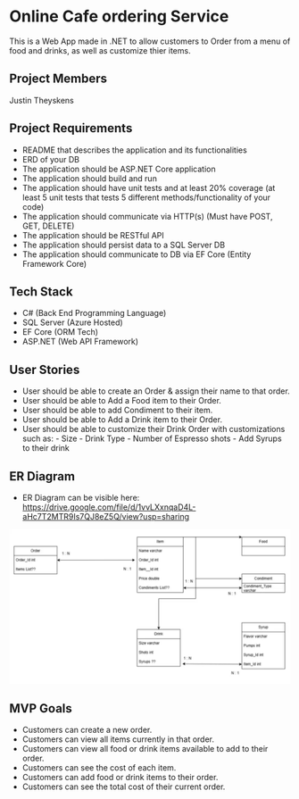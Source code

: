 # Online Cafe ordering Service
This is a Web App made in .NET to allow customers to Order from a menu of food and drinks, as well as customize thier items. 

## Project Members
Justin Theyskens

## Project Requirements
- README that describes the application and its functionalities
- ERD of your DB
- The application should be ASP.NET Core application
- The application should build and run
- The application should have unit tests and at least 20% coverage (at least 5 unit tests that tests 5 different methods/functionality of your code)
- The application should communicate via HTTP(s) (Must have POST, GET, DELETE)
- The application should be RESTful API
- The application should persist data to a SQL Server DB
- The application should communicate to DB via EF Core (Entity Framework Core)

## Tech Stack

- C# (Back End Programming Language)
- SQL Server (Azure Hosted)
- EF Core (ORM Tech)
- ASP.NET (Web API Framework)

## User Stories
- User should be able to create an Order & assign their name to that order.
- User should be able to Add a Food item to their Order.
- User should be able to add Condiment to their item.
- User should be able to Add a Drink item to their Order.
- User should be able to customize their Drink Order with customizations such as:
        - Size
        - Drink Type
        - Number of Espresso shots
        - Add Syrups to their drink

## ER Diagram

- ER Diagram can be visible here:
https://drive.google.com/file/d/1vvLXxnqaD4L-aHc7T2MTR9Is7QJ8eZ5Q/view?usp=sharing

![alt text](image.png)

## MVP Goals
- Customers can create a new order.
- Customers can view all items currently in that order.
- Customers can view all food or drink items available to add to their order.
- Customers can see the cost of each item.
- Customers can add food or drink items to their order.
- Customers can see the total cost of their current order.

